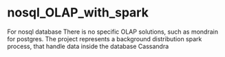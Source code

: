 # nosql_OLAP_with_spark

For nosql database There is no specific OLAP solutions, such as mondrain for postgres.
The project represents a background distribution spark process, that handle data inside the database Cassandra
